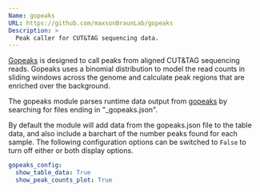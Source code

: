 ```yaml
---
Name: gopeaks
URL: https://github.com/maxsonBraunLab/gopeaks
Description: >
  Peak caller for CUT&TAG sequencing data.
---
```


[Gopeaks](https://github.com/maxsonBraunLab/gopeaks) is designed to call peaks from aligned CUT&TAG sequencing reads. Gopeaks uses a binomial distribution to model the read counts in sliding windows across the genome and calculate peak regions that are enriched over the background.

The gopeaks module parses runtime data output from [gopeaks](https://github.com/maxsonBraunLab/gopeaks) by searching for files ending in "\_gopeaks.json".

By default the module will add data from the gopeaks.json file to the table data, and also include a barchart of the number peaks found for each sample. The following configuration options can be switched to `False` to turn off either or both display options.

```yaml
gopeaks_config:
  show_table_data: True
  show_peak_counts_plot: True
```
